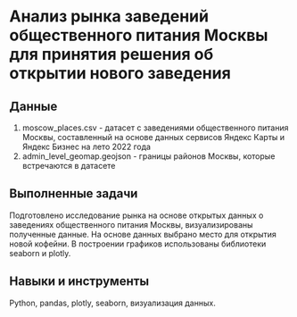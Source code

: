 # Анализ рынка заведений общественного питания Москвы для принятия решения об открытии нового заведения

## Данные
1. moscow_places.csv - датасет с заведениями общественного питания Москвы, составленный на основе данных сервисов Яндекс Карты и Яндекс Бизнес на лето 2022 года
2. admin_level_geomap.geojson - границы районов Москвы, которые встречаются в датасете

## Выполненные задачи
Подготовлено исследование рынка на основе открытых данных о заведениях общественного питания Москвы, визуализированы полученные данные. На основе данных выбрано место для открытия новой кофейни. В построении графиков использованы библиотеки seaborn и plotly. 

## Навыки и инструменты
Python, pandas, plotly, seaborn, визуализация данных.

